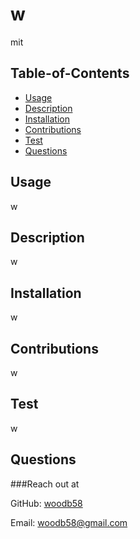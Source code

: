

# w
mit

## Table-of-Contents
* [Usage](#usage)
* [Description](#description)
* [Installation](#installation)
* [Contributions](#contributions)
* [Test](#test)
* [Questions](#questions)

## Usage 
w

## Description
w

## Installation
w
 
## Contributions
w

## Test 
w


## Questions

###Reach out at

 GitHub: [woodb58](https://github.com/woodb58)

 Email: woodb58@gmail.com    

    
